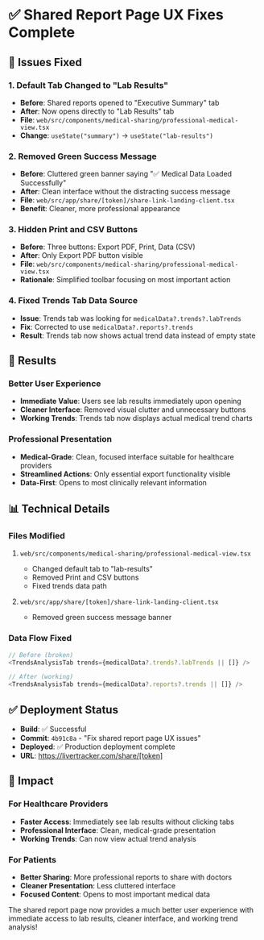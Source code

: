 # ✅ Shared Report Page UX Fixes Complete

## 🎯 Issues Fixed

### 1. **Default Tab Changed to "Lab Results"**
- **Before**: Shared reports opened to "Executive Summary" tab
- **After**: Now opens directly to "Lab Results" tab
- **File**: `web/src/components/medical-sharing/professional-medical-view.tsx`
- **Change**: `useState("summary")` → `useState("lab-results")`

### 2. **Removed Green Success Message**
- **Before**: Cluttered green banner saying "✅ Medical Data Loaded Successfully"
- **After**: Clean interface without the distracting success message
- **File**: `web/src/app/share/[token]/share-link-landing-client.tsx`
- **Benefit**: Cleaner, more professional appearance

### 3. **Hidden Print and CSV Buttons**
- **Before**: Three buttons: Export PDF, Print, Data (CSV)
- **After**: Only Export PDF button visible
- **File**: `web/src/components/medical-sharing/professional-medical-view.tsx`
- **Rationale**: Simplified toolbar focusing on most important action

### 4. **Fixed Trends Tab Data Source**
- **Issue**: Trends tab was looking for `medicalData?.trends?.labTrends` 
- **Fix**: Corrected to use `medicalData?.reports?.trends`
- **Result**: Trends tab now shows actual trend data instead of empty state

## 🚀 Results

### **Better User Experience**
- **Immediate Value**: Users see lab results immediately upon opening
- **Cleaner Interface**: Removed visual clutter and unnecessary buttons
- **Working Trends**: Trends tab now displays actual medical trend charts

### **Professional Presentation**
- **Medical-Grade**: Clean, focused interface suitable for healthcare providers
- **Streamlined Actions**: Only essential export functionality visible
- **Data-First**: Opens to most clinically relevant information

## 📊 Technical Details

### **Files Modified**
1. `web/src/components/medical-sharing/professional-medical-view.tsx`
   - Changed default tab to "lab-results"
   - Removed Print and CSV buttons
   - Fixed trends data path

2. `web/src/app/share/[token]/share-link-landing-client.tsx`
   - Removed green success message banner

### **Data Flow Fixed**
```typescript
// Before (broken)
<TrendsAnalysisTab trends={medicalData?.trends?.labTrends || []} />

// After (working)  
<TrendsAnalysisTab trends={medicalData?.reports?.trends || []} />
```

## ✅ Deployment Status

- **Build**: ✅ Successful
- **Commit**: `4b91c8a` - "Fix shared report page UX issues"
- **Deployed**: ✅ Production deployment complete
- **URL**: https://livertracker.com/share/[token]

## 🎯 Impact

### **For Healthcare Providers**
- **Faster Access**: Immediately see lab results without clicking tabs
- **Professional Interface**: Clean, medical-grade presentation
- **Working Trends**: Can now view actual trend analysis

### **For Patients**
- **Better Sharing**: More professional reports to share with doctors
- **Cleaner Presentation**: Less cluttered interface
- **Focused Content**: Opens to most important medical data

The shared report page now provides a much better user experience with immediate access to lab results, cleaner interface, and working trend analysis!